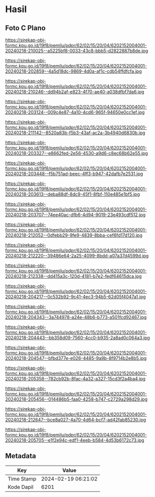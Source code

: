 # Hasil

## Foto C Plano

https://sirekap-obj-formc.kpu.go.id/19f8/pemilu/pdpr/62/02/15/20/04/6202152004001-20240218-210025--a5225bf8-0033-43c8-bbb5-d2822887b8de.jpg

https://sirekap-obj-formc.kpu.go.id/19f8/pemilu/pdpr/62/02/15/20/04/6202152004001-20240218-202859--4a5d18dc-9869-4d0a-af1c-cdb54ffdfcfa.jpg

https://sirekap-obj-formc.kpu.go.id/19f8/pemilu/pdpr/62/02/15/20/04/6202152004001-20240218-210246--dd94b2af-e823-4f70-ae40-a038dfbf7da6.jpg

https://sirekap-obj-formc.kpu.go.id/19f8/pemilu/pdpr/62/02/15/20/04/6202152004001-20240218-203124--009c4e87-4a10-4cd6-965f-94650e0cc1ef.jpg

https://sirekap-obj-formc.kpu.go.id/19f8/pemilu/pdpr/62/02/15/20/04/6202152004001-20240218-211142--8520a83b-f5b3-43af-ac2a-3b4940d6830b.jpg

https://sirekap-obj-formc.kpu.go.id/19f8/pemilu/pdpr/62/02/15/20/04/6202152004001-20240218-203327--e8662fed-2e56-4530-a9d6-c8ec68b62e55.jpg

https://sirekap-obj-formc.kpu.go.id/19f8/pemilu/pdpr/62/02/15/20/04/6202152004001-20240218-203448--f5b751ad-beec-4ff3-b947-42dafb7e2531.jpg

https://sirekap-obj-formc.kpu.go.id/19f8/pemilu/pdpr/62/02/15/20/04/6202152004001-20240218-203613--deba88df-8dc9-45f1-8fbf-110e485e1bf5.jpg

https://sirekap-obj-formc.kpu.go.id/19f8/pemilu/pdpr/62/02/15/20/04/6202152004001-20240218-203707--74ee40ac-dfb6-4d94-9019-23e493cdf512.jpg

https://sirekap-obj-formc.kpu.go.id/19f8/pemilu/pdpr/62/02/15/20/04/6202152004001-20240218-212052--0dfebb29-9fe9-4839-8bba-cef6fd17d120.jpg

https://sirekap-obj-formc.kpu.go.id/19f8/pemilu/pdpr/62/02/15/20/04/6202152004001-20240218-212220--39486e64-2a25-4099-8bdd-a07a37d4599d.jpg

https://sirekap-obj-formc.kpu.go.id/19f8/pemilu/pdpr/62/02/15/20/04/6202152004001-20240218-212338--dd415a3c-120d-4181-b7e2-fedf64615dca.jpg

https://sirekap-obj-formc.kpu.go.id/19f8/pemilu/pdpr/62/02/15/20/04/6202152004001-20240218-204217--0c532b92-9c41-4ec3-94b5-62d05f4047a1.jpg

https://sirekap-obj-formc.kpu.go.id/19f8/pemilu/pdpr/62/02/15/20/04/6202152004001-20240218-204343--3a744978-a24e-48b6-b773-a501fcd92467.jpg

https://sirekap-obj-formc.kpu.go.id/19f8/pemilu/pdpr/62/02/15/20/04/6202152004001-20240218-204443--bb358d09-7560-4cc0-b935-2a8ad0c064a3.jpg

https://sirekap-obj-formc.kpu.go.id/19f8/pemilu/pdpr/62/02/15/20/04/6202152004001-20240218-204547--bfbd377e-e026-4485-9a9b-8f9714b2e8b5.jpg

https://sirekap-obj-formc.kpu.go.id/19f8/pemilu/pdpr/62/02/15/20/04/6202152004001-20240218-205358--782cb92b-8fac-4a32-a327-15cd3f2a4ba4.jpg

https://sirekap-obj-formc.kpu.go.id/19f8/pemilu/pdpr/62/02/15/20/04/6202152004001-20240218-205456--014486b5-faa0-4258-b747-c2729a298d29.jpg

https://sirekap-obj-formc.kpu.go.id/19f8/pemilu/pdpr/62/02/15/20/04/6202152004001-20240218-212647--bce8a027-4a70-4d64-bcf7-ad42fab85230.jpg

https://sirekap-obj-formc.kpu.go.id/19f8/pemilu/pdpr/62/02/15/20/04/6202152004001-20240218-205705--e1f2e94c-edf1-4eeb-b584-4d53b6172c73.jpg


## Metadata

| Key        | Value               |
| ---------- | ------------------- |
| Time Stamp | 2024-02-19 06:21:02 |
| Kode Dapil | 6201                |



